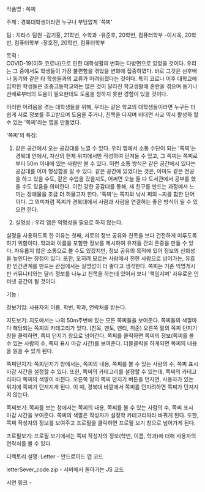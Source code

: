 작품명 : 쪽찌



주제 : 경북대학생이라면 누구나 부담없게 '쪽찌'


팀 : 치타스
팀원
-김기홍, 21학번, 수학과
-유준호, 20학번, 컴퓨터학부
-이시욱, 20학번, 컴퓨터학부
-장호진, 20학번, 컴퓨터학부



목적 :  
 COVID-19(이하 코로나)으로 인한 대학생활의 변화는 다방면으로 있었을 것이다.
 우리는 그 중에서도 학생들이 가장 불편함을 겪었을 변화에 집중하였다.
 바로 그것은 선후배나 동기와 같은 타 학생들과의 교류가 어려워졌다는 것이다.
 특히 코로나 이후 대학교에 입학한 학생들은 초중고등학교와는 많은 것이 달라진 학교생활에 혼란을 겪으며
 동기나 선배로부터의 도움이 필요한데도 도움을 청하지 못한 경험이 있을 것이다.

 이러한 어려움을 겪는 대학생들을 위해, 우리는 같은 학교의 대학생들이라면 누구든 
 더 쉽게 서로 정보를 주고받으며 도움을 주거나,
 친목을 다지며 비대면 사교 역시 활성화 할 수 있는 
 '쪽찌'라는 앱을 만들었다.


'쪽찌'의 특징:

 1. 같은 공간에서 오는 공감대를 느낄 수 있다. 
  우리 앱에서 소통 수단이 되는 '쪽찌'는
  경북대 안에서, 자신의 현재 위치에서만 작성하여 던져둘 수 있고,
  그 쪽찌는 쪽찌로부터 50m 이내에 있는 사람만 볼 수 있다.
  이런 소통 방식은 같은 공간에서 있다는 공감대를 이미 형성함을 알 수 있다.
  같은 공간에 있었다는 것은, 아마도 같은 전공을 하고 있을 수도,
  같은 수업을 갔을지도, 어쩌면 오늘 둘 다 도서관에서 공부를 했을 수도 있음을 의미한다.
  이런 강한 공감대를 통해, 새 친구를 만드는 과정에서 느끼는 장애물을 조금 더 허물고자 한다.
  '쪽찌'는 쪽지와 낚시 찌의 ~찌를 합한 단어이다. 
  그 의미처럼 쪽찌가 경북대에서 사람과 사람을 연결하는 좋은 방식이 될 수 있으면 한다.
  
  
 2. 실명성 : 우리 앱은 익명성을 필요로 하지 않는다.
 
  실명을 사용하도록 한 이유는 첫째, 서로의 정보 공유와 친목을 보다 건전하게 이루도록 하기 위함이다.
  학과와 이름을 포함한 정보를 제시하여 유저들 간의 존중을 만들 수 있다.
  자유롭지 않은 소통으로 볼 수도 있겠지만, 
  정보 공유의 목적에 있어 정보의 신뢰성을 높인다는 장점이 있다.
  또한, 오히려 모르는 사람에서 친한 사람으로 넘어가는, 
  유효한 인간관계를 만드는 관점에서는 실명성이 더 좋다고 생각한다.
  쪽찌는 기존 익명게시판 커뮤니티와는 달리
  정보를 나누고 친목을 하는데 있어서 보다 '책임지며' 자유로운 인터넷 공간이 될 것이다. 
  
  
  
기능 : 

 정보기입:
  사용자의 이름, 학번, 학과, 연락처를 받는다. 
 
 지도보기:
  지도에서는 나의 50m주변에 있는 모든 쪽찌들을 보여준다.
  쪽찌들의 색깔마다 해당되는 쪽찌의 카테고리가 있다. (친목, 멘토, 멘티, 취준)
  오른쪽 밑의 쪽찌 던지기 창을 클릭하면, 쪽찌 던지기 창으로 넘어간다.
  쪽찌를 클릭하면 쪽찌의 정보(쪽찌를 볼 수 있는 사람의 수, 쪽찌 표시 마감 시간)를 보여준다.
  더블클릭을 하게되면 쪽찌의 내용을 읽을 수 있게 된다.
  
 쪽찌던지기:
  쪽찌던지기 창에서는, 쪽찌의 내용, 쪽찌를 볼 수 있는 사람의 수, 쪽찌 표시 마감 시간을 설정할 수 있다.
  또한, 쪽찌의 카테고리를 설정할 수 있는데, 쪽찌의 카테고리마다 쪽찌의 색깔이 바뀐다.
  오른쪽 밑의 쪽찌 던지기 버튼을 던지면, 사용자가 있는 위치에 쪽찌가 던져지게 된다.
  이 때, 경북대 바깥에서 쪽찌를 던지려하면 쪽찌가 던져지지 않는다.
  
 쪽찌보기:
  쪽찌를 보는 창에서는 쪽찌의 내용, 쪽찌를 볼 수 있는 사람의 수, 쪽찌 표시 마감 시간을 보여준다.
  쪽찌의 색깔은 작성자가 설정학 카테고리따라 바뀌게 된다.
  또한, 쪽찌 작성자의 정보를 보여주고 프로필을 클릭하면 프로필 보기 창으로 넘어가게 된다.
  
 프로필보기:
  프로필 보기에서는 쪽찌 작성자의 정보(학번, 이름, 학과)에 더해 사용자의 연락처를 볼 수 있다.
  


디렉토리 설명:
  Letter - 안드로이드 앱 코드
  
  letterSever_code.zip - 서버에서 돌아가는 JS 코드 
  
  
  
시연 링크 - 



